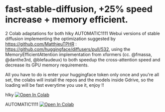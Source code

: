 # fast-stable-diffusion, +25% speed increase + memory efficient.
2 Colab adaptations for both hlky AUTOMATIC1111 Webui versions of stable diffusion implementing the optimization suggested by https://github.com/MatthieuTPHR : https://github.com/huggingface/diffusers/pull/532, using 
the MemoryEfficientAttention implementation from xformers (cc. @fmassa, @danthe3rd, @blefaudeux) to both speedup the cross-attention speed and decrease its GPU memory requirements.

All you have to do is enter your huggingface token only once and you're all set, the colabs will install the repos and the models inside Gdrive, so the loading will be fast everytime you use it, enjoy !!

hlky
[![Open In Colab](https://colab.research.google.com/assets/colab-badge.svg)](https://colab.research.google.com/github.com/TheLastBen/fast-stable-diffusion/blob/main/fast_stable_diffusion_hlky.ipynb)

AUTOMATIC1111
[![Open In Colab](https://colab.research.google.com/assets/colab-badge.svg)](https://colab.research.google.com/github.com/TheLastBen/fast-stable-diffusion/blob/main/fast_stable_diffusion_AUTOMATIC1111.ipynb)

